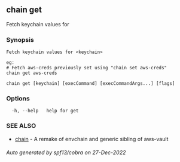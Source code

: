 ## chain get

Fetch keychain values for <keychain>

### Synopsis


	Fetch keychain values for <keychain>

	eg:
	# Fetch aws-creds previously set using "chain set aws-creds"
	chain get aws-creds


```
chain get [keychain] [execCommand] [execCommandArgs...] [flags]
```

### Options

```
  -h, --help   help for get
```

### SEE ALSO

* [chain](chain.md)	 - A remake of envchain and generic sibling of aws-vault

###### Auto generated by spf13/cobra on 27-Dec-2022
